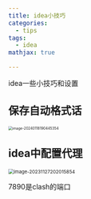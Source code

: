 ```yaml
---
title: idea小技巧
categories:
  - tips
tags:
  - idea
mathjax: true

---
```


<meta name="referrer" content="no-referrer"/>

idea一些小技巧和设置

<!--more-->

## 保存自动格式话

<img src="https://gitee.com/hollis7/pictures/raw/master/2024/01/18/76210_image-20240118190445354.png" alt="image-20240118190445354" style="zoom: 50%;" />

## idea中配置代理

<img src="https://gitee.com/hollis7/pictures/raw/master/2023/11/27/42136_image-20231127202015854.png" alt="image-20231127202015854" style="zoom: 67%;" />

7890是clash的端口